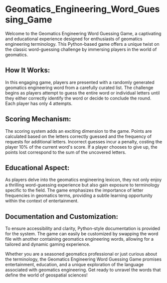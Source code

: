 # Geomatics_Engineering_Word_Guessing_Game


Welcome to the Geomatics Engineering Word Guessing Game, a captivating and educational experience designed for enthusiasts of geomatics engineering terminology. This Python-based game offers a unique twist on the classic word-guessing challenge by immersing players in the world of geomatics.

## How It Works:
In this engaging game, players are presented with a randomly generated geomatics engineering word from a carefully curated list. The challenge begins as players attempt to guess the entire word or individual letters until they either correctly identify the word or decide to conclude the round. Each player has only 4 attempts. 

## Scoring Mechanism:
The scoring system adds an exciting dimension to the game. Points are calculated based on the letters correctly guessed and the frequency of requests for additional letters. Incorrect guesses incur a penalty, costing the player 10% of the current word's score. If a player chooses to give up, the points lost correspond to the sum of the uncovered letters.

## Educational Aspect:
As players delve into the geomatics engineering lexicon, they not only enjoy a thrilling word-guessing experience but also gain exposure to terminology specific to the field. The game emphasizes the importance of letter frequencies in geomatics terms, providing a subtle learning opportunity within the context of entertainment.

## Documentation and Customization:
To ensure accessibility and clarity, Python-style documentation is provided for the system. The game can easily be customized by swapping the word file with another containing geomatics engineering words, allowing for a tailored and dynamic gaming experience.

Whether you are a seasoned geomatics professional or just curious about the terminology, the Geomatics Engineering Word Guessing Game promises entertainment, education, and a unique exploration of the language associated with geomatics engineering. Get ready to unravel the words that define the world of geospatial sciences!
